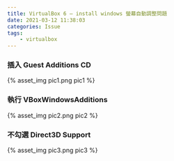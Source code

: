 ```yaml
---
title: VirtualBox 6 – install windows 螢幕自動調整問題
date: 2021-03-12 11:38:03
categories: Issue
tags:
	- virtualbox
---
```


### 插入 Guest Additions CD
<div style="width:500px">
	{% asset_img pic1.png pic1 %}
</div>

### 執行 VBoxWindowsAdditions
<div style="width:500px">
	{% asset_img pic2.png pic2 %}
</div>

### 不勾選 Direct3D Support
<div style="width:500px">
	{% asset_img pic3.png pic3 %}
</div>


